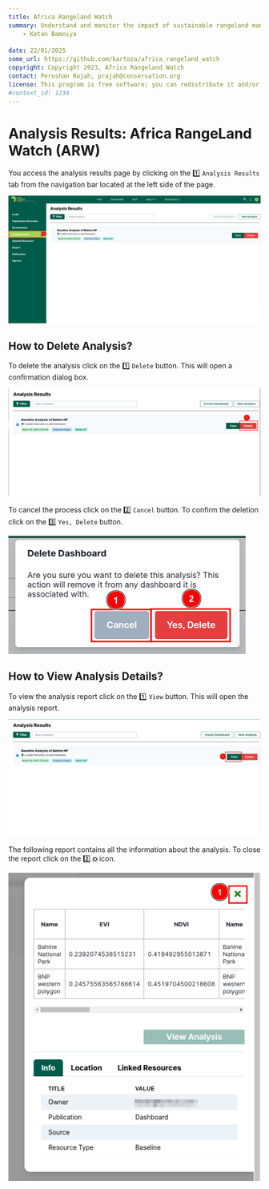 ```yaml
---
title: Africa Rangeland Watch
summary: Understand and monitor the impact of sustainable rangeland management in Africa.
    - Ketan Bamniya
    
date: 22/01/2025
some_url: https://github.com/kartoza/africa_rangeland_watch
copyright: Copyright 2023, Africa Rangeland Watch
contact: Perushan Rajah, prajah@conservation.org
license: This program is free software; you can redistribute it and/or modify it under the terms of the GNU Affero General Public License as published by the Free Software Foundation; either version 3 of the License, or (at your option) any later version.
#context_id: 1234
---
```


# Analysis Results: Africa RangeLand Watch (ARW)

You access the analysis results page by clicking on the 1️⃣ `Analysis Results` tab from the navigation bar located at the left side of the page.

[![Analysis Page](./img/guide-analysis-img-1.png)](./img/guide-analysis-img-1.png)


## How to Delete Analysis?

To delete the analysis click on the 1️⃣ `Delete` button. This will open a confirmation dialog box.

[![Delete Analysis](./img/guide-analysis-img-5.png)](./img/guide-analysis-img-5.png)

To cancel the process click on the 2️⃣ `Cancel` button. To confirm the deletion click on the 3️⃣ `Yes, Delete` button.

![Delete Confirmation](./img/guide-analysis-img-6.png)

## How to View Analysis Details?

To view the analysis report click on the 1️⃣ `View` button. This will open the analysis report.

![View](./img/guide-analysis-img-7.png)

The following report contains all the information about the analysis. To close the report click on the 2️⃣ `❎` icon.

![Analysis Report](./img/guide-analysis-img-8.png)
